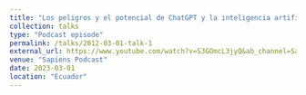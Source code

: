 ```yaml
---
title: "Los peligros y el potencial de ChatGPT y la inteligencia artificial: Rafaela Bastidas"
collection: talks
type: "Podcast episode"
permalink: /talks/2012-03-01-talk-1
external_url: https://www.youtube.com/watch?v=S3GOmcL3jyQ&ab_channel=Sapiens360
venue: "Sapiens Podcast"
date: 2023-03-01
location: "Ecuador"
---
```



